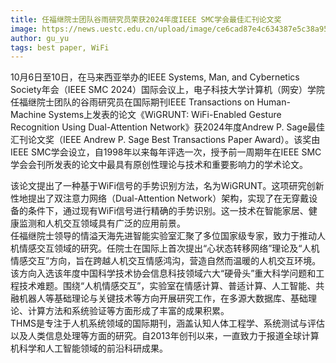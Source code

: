 ```yaml
---
title: 任福继院士团队谷雨研究员荣获2024年度IEEE SMC学会最佳汇刊论文奖
image: https://news.uestc.edu.cn/upload/image/ce6cad87e4c634387e5c38a95288b6c8.jpg
author: gu_yu
tags: best paper, WiFi
---
```

<!-- excerpt start -->
10月6日至10日，在马来西亚举办的IEEE Systems, Man, and Cybernetics Society年会（IEEE SMC 2024）国际会议上，电子科技大学计算机（网安）学院任福继院士团队的谷雨研究员在国际期刊IEEE Transactions on Human-Machine Systems上发表的论文《WiGRUNT: WiFi-Enabled Gesture Recognition Using Dual-Attention Network》获2024年度Andrew P. Sage最佳汇刊论文奖（IEEE Andrew P. Sage Best Transactions Paper Award）。该奖由IEEE SMC学会设立，自1998年以来每年评选一次，授予前一周期年在IEEE SMC学会会刊所发表的论文中最具有原创性理论与技术和重要影响力的学术论文。<br>
<!-- excerpt end -->
该论文提出了一种基于WiFi信号的手势识别方法，名为WiGRUNT。这项研究创新性地提出了双注意力网络（Dual-Attention Network）架构，实现了在无穿戴设备的条件下，通过现有WiFi信号进行精确的手势识别。这一技术在智能家居、健康监测和人机交互领域具有广泛的应用前景。<br>
任福继院士领导的情溢天海先进智能实验室汇聚了多位国家级专家，致力于推动人机情感交互领域的研究。任院士在国际上首次提出“心状态转移网络”理论及“人机情感交互”方向，旨在跨越人机交互情感鸿沟，营造自然而温暖的人机交互环境。该方向入选该年度中国科学技术协会信息科技领域六大“硬骨头”重大科学问题和工程技术难题。围绕“人机情感交互”，实验室在情感计算、普适计算、人工智能、共融机器人等基础理论与关键技术等方向开展研究工作，在多源大数据库、基础理论、计算方法和系统验证等方面形成了丰富的成果积累。<br>
THMS是专注于人机系统领域的国际期刊，涵盖认知人体工程学、系统测试与评估以及人类信息处理等方面的研究。自2013年创刊以来，一直致力于报道全球计算机科学和人工智能领域的前沿科研成果。

